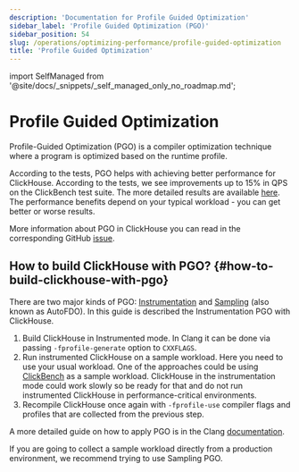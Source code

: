 ```yaml
---
description: 'Documentation for Profile Guided Optimization'
sidebar_label: 'Profile Guided Optimization (PGO)'
sidebar_position: 54
slug: /operations/optimizing-performance/profile-guided-optimization
title: 'Profile Guided Optimization'
---
```


import SelfManaged from '@site/docs/_snippets/_self_managed_only_no_roadmap.md';

# Profile Guided Optimization

Profile-Guided Optimization (PGO) is a compiler optimization technique where a program is optimized based on the runtime profile.

According to the tests, PGO helps with achieving better performance for ClickHouse. According to the tests, we see improvements up to 15% in QPS on the ClickBench test suite. The more detailed results are available [here](https://pastebin.com/xbue3HMU). The performance benefits depend on your typical workload - you can get better or worse results.

More information about PGO in ClickHouse you can read in the corresponding GitHub [issue](https://github.com/ClickHouse/ClickHouse/issues/44567).

## How to build ClickHouse with PGO? {#how-to-build-clickhouse-with-pgo}

There are two major kinds of PGO: [Instrumentation](https://clang.llvm.org/docs/UsersManual.html#using-sampling-profilers) and [Sampling](https://clang.llvm.org/docs/UsersManual.html#using-sampling-profilers) (also known as AutoFDO). In this guide is described the Instrumentation PGO with ClickHouse.

1. Build ClickHouse in Instrumented mode. In Clang it can be done via passing `-fprofile-generate` option to `CXXFLAGS`.
2. Run instrumented ClickHouse on a sample workload. Here you need to use your usual workload. One of the approaches could be using [ClickBench](https://github.com/ClickHouse/ClickBench) as a sample workload. ClickHouse in the instrumentation mode could work slowly so be ready for that and do not run instrumented ClickHouse in performance-critical environments.
3. Recompile ClickHouse once again with `-fprofile-use` compiler flags and profiles that are collected from the previous step.

A more detailed guide on how to apply PGO is in the Clang [documentation](https://clang.llvm.org/docs/UsersManual.html#profile-guided-optimization).

If you are going to collect a sample workload directly from a production environment, we recommend trying to use Sampling PGO.
